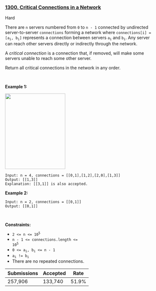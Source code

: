 ### [1300. Critical Connections in a Network](https://leetcode.com/problems/critical-connections-in-a-network/)

Hard

There are `` n `` servers numbered from `` 0 `` to `` n - 1 `` connected by undirected server-to-server `` connections `` forming a network where <code>connections[i] = [a<sub>i</sub>, b<sub>i</sub>]</code> represents a connection between servers <code>a<sub>i</sub></code> and <code>b<sub>i</sub></code>. Any server can reach other servers directly or indirectly through the network.

A _critical connection_ is a connection that, if removed, will make some servers unable to reach some other server.

Return all critical connections in the network in any order.

 

__Example 1:__

<img alt="" src="https://assets.leetcode.com/uploads/2019/09/03/1537_ex1_2.png" style="width: 198px; height: 248px;"/>

```
Input: n = 4, connections = [[0,1],[1,2],[2,0],[1,3]]
Output: [[1,3]]
Explanation: [[3,1]] is also accepted.
```

__Example 2:__

```
Input: n = 2, connections = [[0,1]]
Output: [[0,1]]
```

 

__Constraints:__

*   <code>2 <= n <= 10<sup>5</sup></code>
*   <code>n - 1 <= connections.length <= 10<sup>5</sup></code>
*   <code>0 <= a<sub>i</sub>, b<sub>i</sub> <= n - 1</code>
*   <code>a<sub>i</sub> != b<sub>i</sub></code>
*   There are no repeated connections.

| Submissions    | Accepted     | Rate   |
| -------------- | ------------ | ------ |
| 257,906 | 133,740 | 51.9% |